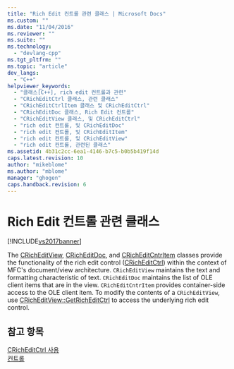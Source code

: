 ```yaml
---
title: "Rich Edit 컨트롤 관련 클래스 | Microsoft Docs"
ms.custom: ""
ms.date: "11/04/2016"
ms.reviewer: ""
ms.suite: ""
ms.technology: 
  - "devlang-cpp"
ms.tgt_pltfrm: ""
ms.topic: "article"
dev_langs: 
  - "C++"
helpviewer_keywords: 
  - "클래스[C++], rich edit 컨트롤과 관련"
  - "CRichEditCtrl 클래스, 관련 클래스"
  - "CRichEditCtrlItem 클래스 및 CRichEditCtrl"
  - "CRichEditDoc 클래스, Rich Edit 컨트롤"
  - "CRichEditView 클래스, 및 CRichEditCtrl"
  - "rich edit 컨트롤, 및 CRichEditDoc"
  - "rich edit 컨트롤, 및 CRichEditItem"
  - "rich edit 컨트롤, 및 CRichEditView"
  - "rich edit 컨트롤, 관련된 클래스"
ms.assetid: 4b31c2cc-6ea1-4146-b7c5-b0b5b419f14d
caps.latest.revision: 10
author: "mikeblome"
ms.author: "mblome"
manager: "ghogen"
caps.handback.revision: 6
---
```

# Rich Edit 컨트롤 관련 클래스
[!INCLUDE[vs2017banner](../assembler/inline/includes/vs2017banner.md)]

The [CRichEditView](../mfc/reference/cricheditview-class.md), [CRichEditDoc](../mfc/reference/cricheditdoc-class.md), and [CRichEditCntrItem](../mfc/reference/cricheditcntritem-class.md) classes provide the functionality of the rich edit control \([CRichEditCtrl](../mfc/reference/cricheditctrl-class.md)\) within the context of MFC's document\/view architecture.  `CRichEditView` maintains the text and formatting characteristic of text.  `CRichEditDoc` maintains the list of OLE client items that are in the view.  `CRichEditCntrItem` provides container\-side access to the OLE client item.  To modify the contents of a `CRichEditView`, use [CRichEditView::GetRichEditCtrl](../Topic/CRichEditView::GetRichEditCtrl.md) to access the underlying rich edit control.  
  
## 참고 항목  
 [CRichEditCtrl 사용](../mfc/using-cricheditctrl.md)   
 [컨트롤](../mfc/controls-mfc.md)